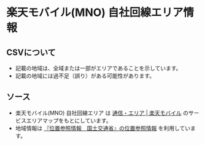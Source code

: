 # 楽天モバイル(MNO) 自社回線エリア情報

## CSVについて

* 記載の地域は、全域または一部がエリアであることを示しています。
* 記載の地域には過不足（誤り）がある可能性があります。

## ソース

* 楽天モバイル(MNO) 自社回線エリア は [通信・エリア | 楽天モバイル](https://network.mobile.rakuten.co.jp/area/) のサービスエリアマップをもとにしています。
* 地域情報は [『位置参照情報　国土交通省』の位置参照情報](http://nlftp.mlit.go.jp/isj/index.html) を利用しています。

